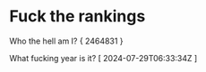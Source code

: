# Fuck the rankings

Who the hell am I?
{ 2464831 }

What fucking year is it?
[ 2024-07-29T06:33:34Z ]
